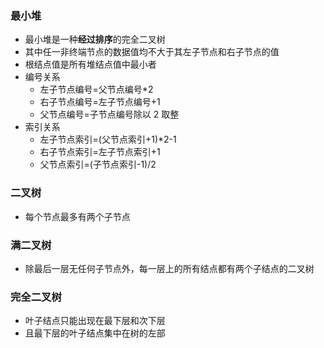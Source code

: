 ### 最小堆

- 最小堆是一种**经过排序**的完全二叉树
- 其中任一非终端节点的数据值均不大于其左子节点和右子节点的值
- 根结点值是所有堆结点值中最小者
- 编号关系
  - 左子节点编号=父节点编号\*2
  - 右子节点编号=左子节点编号+1
  - 父节点编号=子节点编号除以 2 取整
- 索引关系
  - 左子节点索引=(父节点索引+1)\*2-1
  - 右子节点索引=左子节点索引+1
  - 父节点索引=(子节点索引-1)/2

### 二叉树

- 每个节点最多有两个子节点

### 满二叉树

- 除最后一层无任何子节点外，每一层上的所有结点都有两个子结点的二叉树

### 完全二叉树

- 叶子结点只能出现在最下层和次下层
- 且最下层的叶子结点集中在树的左部
